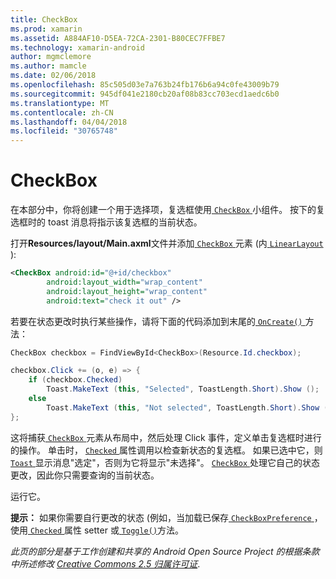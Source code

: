```yaml
---
title: CheckBox
ms.prod: xamarin
ms.assetid: A884AF10-D5EA-72CA-2301-B80CEC7FFBE7
ms.technology: xamarin-android
author: mgmclemore
ms.author: mamcle
ms.date: 02/06/2018
ms.openlocfilehash: 85c505d03e7a763b24fb176b6a94c0fe43009b79
ms.sourcegitcommit: 945df041e2180cb20af08b83cc703ecd1aedc6b0
ms.translationtype: MT
ms.contentlocale: zh-CN
ms.lasthandoff: 04/04/2018
ms.locfileid: "30765748"
---
```

# <a name="checkbox"></a>CheckBox

在本部分中，你将创建一个用于选择项，复选框使用[ `CheckBox` ](https://developer.xamarin.com/api/type/Android.Widget.CheckBox)小组件。 按下的复选框时的 toast 消息将指示该复选框的当前状态。

打开**Resources/layout/Main.axml**文件并添加[ `CheckBox` ](https://developer.xamarin.com/api/type/Android.Widget.CheckBox/)元素 (内[ `LinearLayout` ](https://developer.xamarin.com/api/type/Android.Widget.LinearLayout)):

```xml
<CheckBox android:id="@+id/checkbox"
        android:layout_width="wrap_content"
        android:layout_height="wrap_content"
        android:text="check it out" />
```

若要在状态更改时执行某些操作，请将下面的代码添加到末尾的[ `OnCreate()` ](https://developer.xamarin.com/api/member/Android.App.Activity.OnCreate/p/Android.OS.Bundle/Android.OS.PersistableBundle)方法：

```csharp
CheckBox checkbox = FindViewById<CheckBox>(Resource.Id.checkbox);

checkbox.Click += (o, e) => {
    if (checkbox.Checked)
        Toast.MakeText (this, "Selected", ToastLength.Short).Show ();
    else
        Toast.MakeText (this, "Not selected", ToastLength.Short).Show ();
};
```

这将捕获[ `CheckBox` ](https://developer.xamarin.com/api/type/Android.Widget.CheckBox/)元素从布局中，然后处理 Click 事件，定义单击复选框时进行的操作。 单击时， [ `Checked` ](https://developer.xamarin.com/api/property/Android.Widget.CompoundButton.Checked/)属性调用以检查新状态的复选框。 如果已选中它，则[ `Toast` ](https://developer.xamarin.com/api/type/Android.Widget.Toast/)显示消息"选定"，否则为它将显示"未选择"。 [ `CheckBox` ](https://developer.xamarin.com/api/type/Android.Widget.CheckBox/)处理它自己的状态更改，因此你只需要查询的当前状态。

运行它。

**提示：** 如果你需要自行更改的状态 (例如，当加载已保存[ `CheckBoxPreference` ](https://developer.xamarin.com/api/type/Android.Preferences.CheckBoxPreference)，使用[ `Checked` ](https://developer.xamarin.com/api/property/Android.Widget.CompoundButton.Checked)属性 setter 或[ `Toggle()`](https://developer.xamarin.com/api/member/Android.Widget.CompoundButton.Toggle)方法。

*此页的部分是基于工作创建和共享的 Android Open Source Project 的根据条款中所述修改*
[*Creative Commons 2.5 归属许可证*](http://creativecommons.org/licenses/by/2.5/).
